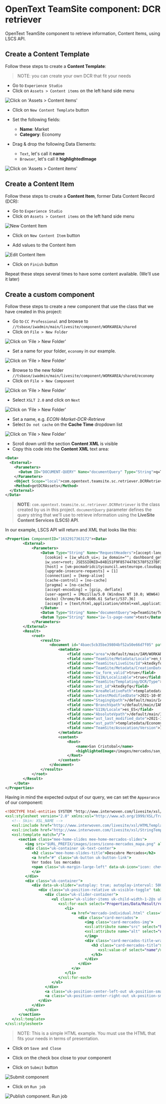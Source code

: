 # OpenText TeamSite component: DCR retriever

OpenText TeamSite component to retrieve information, Content Items, using LSCS API.

## Create a Content Template

Follow these steps to create a **Content Template**:

> NOTE: you can create your own DCR that fit your needs

   - Go to `Experience Studio`
   - Click on `Assets > Content items` on the left hand side menu
   
   ![Click on 'Assets > Content items'](images/teamsite-experience-studio-new-content-template.png)
   
   - Click on `New Content Template` button

   - Set the following fields:
      - **Name**: Market      
      - **Category**: Economy
   - Drag & drop the following Data Elements:
      - `Text`, let's call it **name** 
      - `Browser`, let's call it **highlightedImage** 

   ![Click on 'Assets > Content items'](images/teamsite-experience-studio-create-content-template.png)
   
   
## Create a Content Item   

Follow these steps to create a **Content Item**, former Data Content Record (DCR):

   - Go to `Experience Studio`
   - Click on `Assets > Content items` on the left hand side menu

   ![New Content Item](images/teamsite-experience-studio-new-content-item.png)
   
   - Click on `New Content Item` button

   - Add values to the Content Item
      
   ![Edit Content Item](images/teamsite-experience-studio-edit-content-item.png)
      
   - Click on `Finish` button
   
Repeat these steps several times to have some content available. (We'll use it later) 

## Create a custom component
Follow these steps to create a new component that use the class that we have created in this project:

   - Go to `CC Professional` and browse to `//tsbase/iwadmin/main/livesite/component/WORKAREA/shared`
   - Click on `File > New Folder`
   
   ![Click on 'File > New Folder'](images/teamsite-cc-professional-file-new-folder.png)
   
   - Set a name for your folder, `economy` in our example.
      
   ![Click on 'File > New Folder'](images/teamsite-cc-professional-file-new-folder-name.png)
   
   - Browse to the new folder `//tsbase/iwadmin/main/livesite/component/WORKAREA/shared/economy`
   - Click on `File > New Component`

   ![Click on 'File > New Folder'](images/teamsite-cc-professional-file-new-component.png)
   
   - Select `XSLT 2.0` and click on `Next`
   
   ![Click on 'File > New Folder'](images/teamsite-cc-professional-file-new-component-xslt-2-0.png)   

   - Set a name, e.g. *ECON-Market-DCR-Retrieve*
   - Select `Do not cache` on the **Cache Time** dropdown list
   
   ![Click on 'File > New Folder'](images/teamsite-cc-professional-file-new-component-pop-up.png)      
   
   - Scroll down until the section **Content XML** is visible
   - Copy this code into the **Content XML** text area:
   
```xml
<Data>
  <External>
    <Parameters>
      <Datum ID="DOCUMENT-QUERY" Name="documentQuery" Type="String">q=TeamSite/Templating/DCR/Type:Economy/Market</Datum>
    </Parameters>
    <Object Scope="local">com.opentext.teamsite.sc.retriever.DCRRetriever</Object>
    <Method>getDCRAssets</Method>
  </External>
</Data>
```

> **NOTE**: `com.opentext.teamsite.sc.retriever.DCRRetriever` is the class created by us in this project.
> `documentQuery` parameter defines the query string that we'll use to retrieve information using
> the **LiveSite Content Services (LSCS) API**.


In our example, LSCS API will return and XML that looks like this:

```xml
<Properties ComponentID="1632917363172"><Data>
		<External>
			<Parameters>
				<Datum Type="String" Name="RequestHeaders">[accept-language] = [es,es-ES;q=0.9,en;q=0.8,fr-FR;q=0.7,fr;q=0.6]
                  [cookie] = [iw_which_ui=; iw_domain=""; dashboard_getting_started_panel_show=; IWAUTH=52616e646f6d49563b8fdafa82a18a7f9f13118d620b5c5751eef2f0c87914e09217819723f594f5f2cd62bc7c2675a60f2543d6f2417692;
                  iw_user=root; JSESSIONID=84B151F9F8574478C578F5237BF31AE4; IWPROXY_PATHTRACK=/iw-mount/default/main/IAM/WORKAREA/default/images/logos/logo-madrid-investment-attraction.png]
                  [host] = [vm-pocmadridcitycouncil.westeurope.cloudapp.azure.com:1776]
                  [upgrade-insecure-requests] = [1]
                  [connection] = [keep-alive]
                  [cache-control] = [no-cache]
                  [pragma] = [no-cache]
                  [accept-encoding] = [gzip, deflate]
                  [user-agent] = [Mozilla/5.0 (Windows NT 10.0; WOW64) AppleWebKit/537.36 (KHTML, like
                  Gecko) Chrome/94.0.4606.61 Safari/537.36]
                  [accept] = [text/html,application/xhtml+xml,application/xml;q=0.9,image/avif,image/webp,image/apng,*/*;q=0.8,application/signed-exchange;v=b3;q=0.9]
				</Datum>
				<Datum Type="String" Name="documentQuery">q=TeamSite/Templating/DCR/Type:Economy/Market</Datum>
				<Datum Type="String" Name="iw-ls-page-name">test</Datum>
			</Parameters>
		</External>
		<Result>
			<root>
				<results>
					<document id="4baec5cb35be39804bf52a50e66d7f05" path="templatedata/Economy/Market/data/mercado-san-cristobal.xml" uri="http://localhost:1876/lscs/v1//document/id/4baec5cb35be39804bf52a50e66d7f05/context/1e8b456836d4483aec07994773ded6d9">
						<metadata>
							<field name="area">/default/main/IAM/WORKAREA/default</field>
							<field name="TeamSite/Metadata/Locale">en_US</field>
							<field name="TeamSite/LiveSite/Id">ktedkyfq</field>
							<field name="TeamSite/Metadata/CreationDate">2021-10-05 11:32:21</field>
							<field name="iw_form_valid">true</field>
							<field name="G11N/Localizable">true</field>
							<field name="TeamSite/Templating/DCR/Type">Economy/Market</field>
							<field name="ast_id">ktedkyfq</field>
							<field name="AreaRelativePath">templatedata/Economy/Market/data/mercado-san-cristobal.xml</field>
							<field name="LatestModifiedDate">2021-10-05 11:33:01</field>
							<field name="StagingVpath">/default/main/IAM/STAGING</field>
							<field name="BranchVpath">/default/main/IAM</field>
							<field name="G11N/Locale">es_ES</field>
							<field name="AbsoluteVpath">/default/main/IAM/WORKAREA/default/templatedata/Economy/Market/data/mercado-san-cristobal.xml</field>
							<field name="ast_last_modified_date">2021-10-05 11:33:01</field>
							<field name="ast_path">templatedata/Economy/Market/data/mercado-san-cristobal.xml</field>
							<field name="TeamSite/Assocation/Version">1</field>
						</metadata>
						<content>
							<Root>
								<name>San Cristobal</name>
								<highlightedImage>/images/mercados/san_cristobal.jpg</highlightedImage>
							</Root>
						</content>
					</document>
				</results>
			</root>
		</Result>
	</Data>
</Properties>
```

Having in mind the expected output of our query, we can set the `Appearance` of our component:

```xslt
<!DOCTYPE html-entities SYSTEM "http://www.interwoven.com/livesite/xsl/xsl-html.dtd">
<xsl:stylesheet version="2.0" xmlns:xsl="http://www.w3.org/1999/XSL/Transform">
   <!-- Skin: XSL_NAME -->
   <xsl:include href="http://www.interwoven.com/livesite/xsl/HTMLTemplates.xsl"/>
   <xsl:include href="http://www.interwoven.com/livesite/xsl/StringTemplates.xsl"/>
   <xsl:template match="/">
      <section class="mee-home-slides mee-home-mercados-slides">
         <img src="$URL_PREFIX/images/icons/icono-mercados_mapa.png" alt="icono de mercado" class="mee-home-slides-icon" />
         <div class="uk-container uk-text-center">
            <h2 class="mee-home-slides-title">Descubre Mercados</h2>
            <a href="#" class="uk-button uk-button-link">
            Ver todos los mercados
            <span class="uk-margin-large-left" data-uk-icon="icon: chevron-right; ratio: 1.1" aria-hidden="true" />
            </a>
         </div>
         <div class="uk-container">
            <div data-uk-slider="autoplay: true; autoplay-interval: 5000">
               <div class="uk-position-relative uk-visible-toggle" tabindex="-1">
                  <div class="uk-slider-container">
                     <ul class="uk-slider-items uk-child-width-1-2@s uk-child-width-1-4@m uk-child-width-1-5@l" data-uk-grid="true">
                        <xsl:for-each select="Properties/Data/Result/root/results/document/content/Root">
                           <li>
                              <a href="mercado-individual.html" class="card-mercados-wrap" aria-label="Ver mercado">
                                 <div class="card-mercados">
                                    <img class="card-mercados-img">
                                    <xsl:attribute name="src" select="highlightedImage"/>
                                    <xsl:attribute name="alt" select="name"/>
                                    </img>
                                    <div class="card-mercados-title-wrap">
                                       <h3 class="card-mercados-title">
                                          <xsl:value-of select="name"/>
                                       </h3>
                                    </div>
                                 </div>
                              </a>
                           </li>
                        </xsl:for-each>
                     </ul>
                  </div>
                  <a class="uk-position-center-left-out uk-position-small" href="#" data-uk-slidenav-previous="true" data-uk-slider-item="previous" aria-label="Anterior" />
                  <a class="uk-position-center-right-out uk-position-small" href="#" data-uk-slidenav-next="true" data-uk-slider-item="next" aria-label="Siguiente" />
               </div>
            </div>
         </div>
      </section>
   </xsl:template>
</xsl:stylesheet>
```

> NOTE: This is a simple HTML example. You must use the HTML that fits your needs in terms of presentation.

 - Click on `Save and Close`
 
 - Click on the check box close to your component
 - Click on `Submit` button
 
 ![Submit component](images/teamsite-experience-studio-publish-component.png)
 
 - Click on `Run job`
 
  ![Publish component. Run job](images/teamsite-experience-studio-publish-component-run-job.png)
 